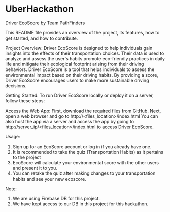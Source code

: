 # UberHackathon
Driver EcoScore by Team PathFinders

This README file provides an overview of the project, its features, how to get started, and how to contribute.

Project Overview:
Driver EcoScore is designed to help individuals gain insights into the effects of their transportation choices. Their data is used to analyze and assess the user's habits promote eco-friendly practices in daily life and mitigate their ecological footprint arising from their driving behaviors. Driver EcoScore is a tool that helps individuals to assess the environmental impact based on their driving habits. By providing a score, Driver EcoScore encourages users to make more sustainable driving decisions.

Getting Started:
To run Driver EcoScore locally or deploy it on a server, follow these steps:

Access the Web App:
First, download the required files from GitHub.
Next, open a web browser and go to http://<files_location>/index.html
You can also host the app via a server and access the app by going to http://server_ip/<files_location>/index.html to access Driver EcoScore.

Usage:
1. Sign up for an EcoScore account or log in if you already have one.
2. It is recommended to take the quiz (Transportation Habits) as it pertains to the project
3. EcoScore will calculate your environmental score with the other users and present it to you. 
4. You can retake the quiz after making changes to your transportation habits and see your new ecoscore.

Note:
1. We are using Firebase DB for this project.
2. We have kept access to our DB in this project for this hackathon.
